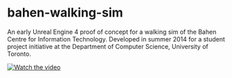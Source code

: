 # bahen-walking-sim
An early Unreal Engine 4 proof of concept for a walking sim of the Bahen Centre for Information Technology. Developed in summer 2014 for a student project initiative at the Department of Computer Science, University of Toronto.

[![Watch the video](https://i.imgur.com/FMLuXr7.png)](https://youtu.be/O7qswDSRSxc)
